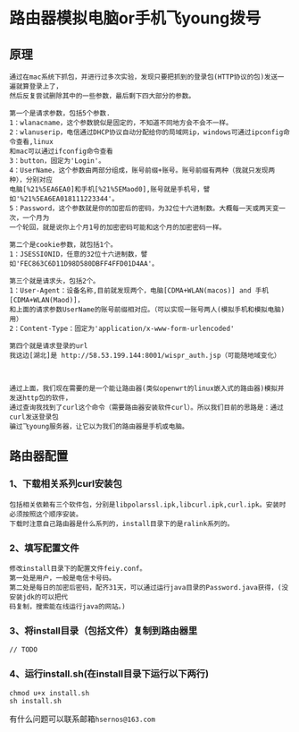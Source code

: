 # 路由器模拟电脑or手机飞young拨号

## 原理
    通过在mac系统下抓包，并进行过多次实验，发现只要把抓到的登录包(HTTP协议的包)发送一遍就算登录上了，
    然后反复尝试删除其中的一些参数，最后剩下四大部分的参数。
    
    第一个是请求参数，包括5个参数.
    1：wlanacname，这个参数貌似是固定的，不知道不同地方会不会不一样。
    2：wlanuserip，电信通过DHCP协议自动分配给你的局域网ip，windows可通过ipconfig命令查看,linux
    和mac可以通过ifconfig命令查看
    3：button，固定为'Login'。
    4：UserName，这个参数由两部分组成，账号前缀+账号。账号前缀有两种（我就只发现两种），分别对应
    电脑[%21%5EA6EA0]和手机[%21%5EMaod0],账号就是手机号，譬如'%21%5EA6EA018111223344'。
    5：Password，这个参数就是你的加密后的密码，为32位十六进制数。大概每一天或两天变一次，一个月为
    一个轮回，就是说你上个月1号的加密密码可能和这个月的加密密码一样。
    
    第二个是cookie参数，就包括1个。
    1：JSESSIONID，任意的32位十六进制数，譬如'FEC863C6D11D98D580DBFF4FFD01D4AA'。
  
    第三个就是请求头，包括2个。
    1：User-Agent：设备名称,目前就发现两个，电脑[CDMA+WLAN(macos)] and 手机[CDMA+WLAN(Maod)]，
    和上面的请求参数UserName的账号前缀相对应。（可以实现一账号两人(模拟手机和模拟电脑)用）
    2：Content-Type：固定为'application/x-www-form-urlencoded'
    
    第四个就是请求登录的url
    我这边[湖北]是 http://58.53.199.144:8001/wispr_auth.jsp（可能随地域变化）
    
    
    
    通过上面，我们现在需要的是一个能让路由器(类似openwrt的linux嵌入式的路由器)模拟并发送http包的软件，
    通过查询我找到了curl这个命令（需要路由器安装软件curl）。所以我们目前的思路是：通过curl发送登录包
    骗过飞young服务器，让它以为我们的路由器是手机或电脑。
    

## 路由器配置

### 1、下载相关系列curl安装包
    包括相关依赖有三个软件包，分别是libpolarssl.ipk,libcurl.ipk,curl.ipk。安装时必须按照这个顺序安装。
    下载时注意自己路由器是什么系列的，install目录下的是ralink系列的。

### 2、填写配置文件
    修改install目录下的配置文件feiy.conf。
    第一处是用户，一般是电信卡号码。
    第二处是每日的加密后密码，配齐31天，可以通过运行java目录的Password.java获得，(没安装jdk的可以把代
    码复制，搜索能在线运行java的网站。)
    
### 3、将install目录（包括文件）复制到路由器里
    // TODO
### 4、运行install.sh(在install目录下运行以下两行)
    chmod u+x install.sh
    sh install.sh
    
有什么问题可以联系邮箱`hsernos@163.com`
